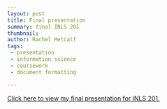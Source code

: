 ```yaml
---
layout: post
title: Final presentation
summary: final INLS 201
thumbnail: 
author:	Rachel Metcalf
tags:
 - presentation
 - information science
 - coursework
 - document formatting

---
```



<a href="http://rcmetcalf.github.io/reveal.js" target="_blank">Click here to view my final presentation for INLS 201.</a>
